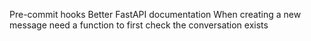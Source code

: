 Pre-commit hooks
Better FastAPI documentation
When creating a new message need a function to first check the conversation exists
